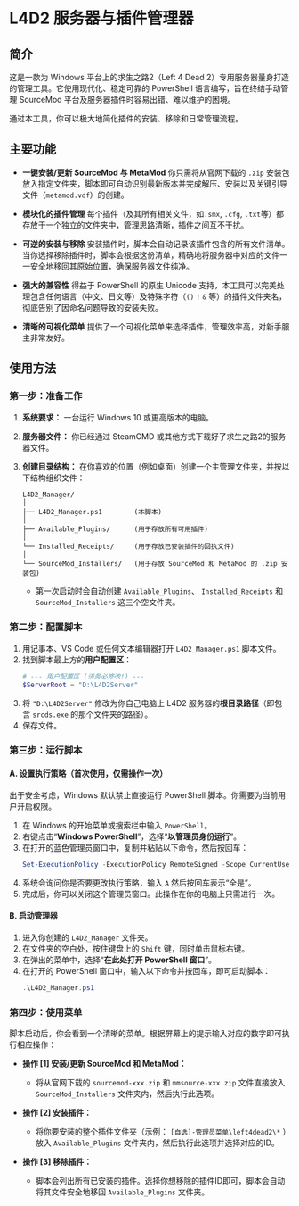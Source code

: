 # L4D2 服务器与插件管理器

## 简介

这是一款为 Windows 平台上的求生之路2（Left 4 Dead 2）专用服务器量身打造的管理工具。它使用现代化、稳定可靠的 PowerShell 语言编写，旨在终结手动管理 SourceMod 平台及服务器插件时容易出错、难以维护的困境。

通过本工具，你可以极大地简化插件的安装、移除和日常管理流程。

## 主要功能

  * **一键安装/更新 SourceMod 与 MetaMod**
    你只需将从官网下载的 `.zip` 安装包放入指定文件夹，脚本即可自动识别最新版本并完成解压、安装以及关键引导文件（`metamod.vdf`）的创建。

  * **模块化的插件管理**
    每个插件（及其所有相关文件，如`.smx`, `.cfg`, `.txt`等）都存放于一个独立的文件夹中，管理思路清晰，插件之间互不干扰。

  * **可逆的安装与移除**
    安装插件时，脚本会自动记录该插件包含的所有文件清单。当你选择移除插件时，脚本会根据这份清单，精确地将服务器中对应的文件一一安全地移回其原始位置，确保服务器文件纯净。

  * **强大的兼容性**
    得益于 PowerShell 的原生 Unicode 支持，本工具可以完美处理包含任何语言（中文、日文等）及特殊字符（`()` `!` `&` 等）的插件文件夹名，彻底告别了因命名问题导致的安装失败。

  * **清晰的可视化菜单**
    提供了一个可视化菜单来选择插件，管理效率高，对新手服主非常友好。

## 使用方法

### 第一步：准备工作

1.  **系统要求：** 一台运行 Windows 10 或更高版本的电脑。

2.  **服务器文件：** 你已经通过 SteamCMD 或其他方式下载好了求生之路2的服务器文件。

3.  **创建目录结构：** 在你喜欢的位置（例如桌面）创建一个主管理文件夹，并按以下结构组织文件：

    ```
    L4D2_Manager/
    │
    ├── L4D2_Manager.ps1        (本脚本)
    │
    ├── Available_Plugins/      (用于存放所有可用插件)
    │
    └── Installed_Receipts/     (用于存放已安装插件的回执文件)
    │
    └── SourceMod_Installers/   (用于存放 SourceMod 和 MetaMod 的 .zip 安装包)
    ```

      * 第一次启动时会自动创建 `Available_Plugins`、 `Installed_Receipts` 和 `SourceMod_Installers` 这三个空文件夹。

### 第二步：配置脚本

1.  用记事本、VS Code 或任何文本编辑器打开 `L4D2_Manager.ps1` 脚本文件。
2.  找到脚本最上方的**用户配置区**：
    ```powershell
    # --- 用户配置区 (请务必修改!) ---
    $ServerRoot = "D:\L4D2Server"
    ```
3.  将 `"D:\L4D2Server"` 修改为你自己电脑上 L4D2 服务器的**根目录路径**（即包含 `srcds.exe` 的那个文件夹的路径）。
4.  保存文件。

### 第三步：运行脚本

#### A. 设置执行策略（首次使用，仅需操作一次）

出于安全考虑，Windows 默认禁止直接运行 PowerShell 脚本。你需要为当前用户开启权限。

1.  在 Windows 的开始菜单或搜索栏中输入 `PowerShell`。
2.  右键点击“**Windows PowerShell**”，选择“**以管理员身份运行**”。
3.  在打开的蓝色管理员窗口中，复制并粘贴以下命令，然后按回车：
    ```powershell
    Set-ExecutionPolicy -ExecutionPolicy RemoteSigned -Scope CurrentUser
    ```
4.  系统会询问你是否要更改执行策略，输入 `A` 然后按回车表示“全是”。
5.  完成后，你可以关闭这个管理员窗口。此操作在你的电脑上只需进行一次。

#### B. 启动管理器

1.  进入你创建的 `L4D2_Manager` 文件夹。
2.  在文件夹的空白处，按住键盘上的 `Shift` 键，同时单击鼠标右键。
3.  在弹出的菜单中，选择“**在此处打开 PowerShell 窗口**”。
4.  在打开的 PowerShell 窗口中，输入以下命令并按回车，即可启动脚本：
    ```powershell
    .\L4D2_Manager.ps1
    ```

### 第四步：使用菜单

脚本启动后，你会看到一个清晰的菜单。根据屏幕上的提示输入对应的数字即可执行相应操作：

  * **操作 [1] 安装/更新 SourceMod 和 MetaMod：**

      * 将从官网下载的 `sourcemod-xxx.zip` 和 `mmsource-xxx.zip` 文件直接放入 `SourceMod_Installers` 文件夹内，然后执行此选项。

  * **操作 [2] 安装插件：**

      * 将你要安装的整个插件文件夹（示例： `[自选]-管理员菜单\left4dead2\*` ）放入 `Available_Plugins` 文件夹内，然后执行此选项并选择对应的ID。

  * **操作 [3] 移除插件：**

      * 脚本会列出所有已安装的插件。选择你想移除的插件ID即可，脚本会自动将其文件安全地移回 `Available_Plugins` 文件夹。
